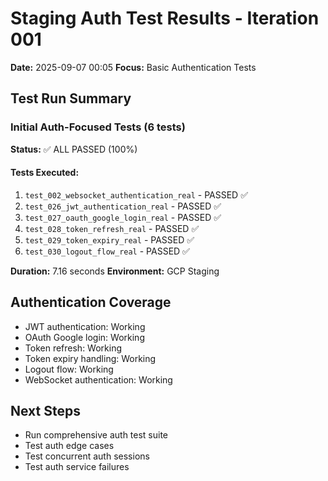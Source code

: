 # Staging Auth Test Results - Iteration 001
**Date:** 2025-09-07 00:05
**Focus:** Basic Authentication Tests

## Test Run Summary

### Initial Auth-Focused Tests (6 tests)
**Status:** ✅ ALL PASSED (100%)

#### Tests Executed:
1. `test_002_websocket_authentication_real` - PASSED ✅
2. `test_026_jwt_authentication_real` - PASSED ✅
3. `test_027_oauth_google_login_real` - PASSED ✅
4. `test_028_token_refresh_real` - PASSED ✅
5. `test_029_token_expiry_real` - PASSED ✅
6. `test_030_logout_flow_real` - PASSED ✅

**Duration:** 7.16 seconds
**Environment:** GCP Staging

## Authentication Coverage
- JWT authentication: Working
- OAuth Google login: Working
- Token refresh: Working
- Token expiry handling: Working
- Logout flow: Working
- WebSocket authentication: Working

## Next Steps
- Run comprehensive auth test suite
- Test auth edge cases
- Test concurrent auth sessions
- Test auth service failures